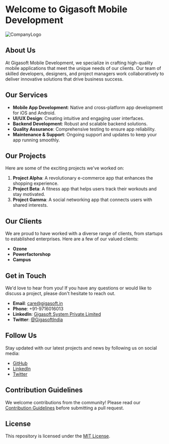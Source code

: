 # Welcome to Gigasoft Mobile Development

![CompanyLogo](https://www.gigasoft.in/dms/images/logo.png)

## About Us

At Gigasoft Mobile Development, we specialize in crafting high-quality mobile applications that meet the unique needs of our clients. Our team of skilled developers, designers, and project managers work collaboratively to deliver innovative solutions that drive business success.

## Our Services

- **Mobile App Development**: Native and cross-platform app development for iOS and Android.
- **UI/UX Design**: Creating intuitive and engaging user interfaces.
- **Backend Development**: Robust and scalable backend solutions.
- **Quality Assurance**: Comprehensive testing to ensure app reliability.
- **Maintenance & Support**: Ongoing support and updates to keep your app running smoothly.

## Our Projects

Here are some of the exciting projects we've worked on:

1. **Project Alpha**: A revolutionary e-commerce app that enhances the shopping experience.
2. **Project Beta**: A fitness app that helps users track their workouts and stay motivated.
3. **Project Gamma**: A social networking app that connects users with shared interests.

## Our Clients

We are proud to have worked with a diverse range of clients, from startups to established enterprises. Here are a few of our valued clients:

- **Ozone**
- **Powerfactorshop**
- **Campus**

## Get in Touch

We'd love to hear from you! If you have any questions or would like to discuss a project, please don't hesitate to reach out.

- **Email**: care@gigasoft.in
- **Phone**: +91-9716016013
- **LinkedIn**: [Gigasoft System Private Limited](https://in.linkedin.com/company/giga-soft)
- **Twitter**: [@GigasoftIndia](https://x.com/GigasoftIndia)

## Follow Us

Stay updated with our latest projects and news by following us on social media:

- [GitHub](https://github.com/GigasoftMobileDev)
- [LinkedIn](https://in.linkedin.com/company/giga-soft)
- [Twitter](https://x.com/GigasoftIndia)

## Contribution Guidelines

We welcome contributions from the community! Please read our [Contribution Guidelines](https://github.com/GigasoftMobileDev/.github/CONTRIBUTING.md) before submitting a pull request.

## License

This repository is licensed under the [MIT License](https://github.com/GigasoftMobileDev/.github/LICENSE).
